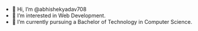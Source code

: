 - 👋 Hi, I’m @abhishekyadav708
- 👀 I’m interested in Web Development.
- 🌱 I’m currently pursuing a Bachelor of Technology in Computer Science.


<!---
Abhishek Yadav is a ✨ special ✨ repository because its `README.md` (this file) appears on your GitHub profile.
You can click the Preview link to take a look at your changes.
--->
